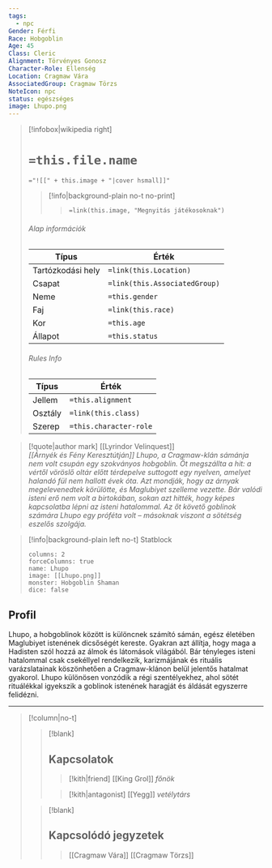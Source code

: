 ```yaml
---
tags:
  - npc
Gender: Férfi
Race: Hobgoblin
Age: 45
Class: Cleric
Alignment: Törvényes Gonosz
Character-Role: Ellenség
Location: Cragmaw Vára
AssociatedGroup: Cragmaw Törzs
NoteIcon: npc
status: egészséges
image: Lhupo.png
---
```


> [!infobox|wikipedia right]
> # `=this.file.name`
> `="![[" + this.image + "|cover hsmall]]"`
>> [!info|background-plain no-t no-print]
>>> `=link(this.image, "Megnyitás játékosoknak")`
> ###### Alap információk
> Típus |  Érték |
> ---|---|
> Tartózkodási hely | `=link(this.Location)` |
> Csapat | `=link(this.AssociatedGroup)` |
> Neme | `=this.gender` |
> Faj | `=link(this.race)` |
> Kor | `=this.age` |
> Állapot | `=this.status` |
> ###### Rules Info
> Típus |  Érték |
> ---|---|
> Jellem | `=this.alignment` |
> Osztály | `=link(this.class)` |
> Szerep | `=this.character-role` |

>[!quote|author mark] [[Lyrindor Velinquest]]<br>*[[Árnyék és Fény Keresztútján]]*
>_Lhupo, a Cragmaw-klán sámánja nem volt csupán egy szokványos hobgoblin. Őt megszállta a hit: a vértől vöröslő oltár előtt térdepelve suttogott egy nyelven, amelyet halandó fül nem hallott évek óta. Azt mondják, hogy az árnyak megelevenedtek körülötte, és Maglubiyet szelleme vezette. Bár valódi isteni erő nem volt a birtokában, sokan azt hitték, hogy képes kapcsolatba lépni az isteni hatalommal. Az őt követő goblinok számára Lhupo egy próféta volt – másoknak viszont a sötétség eszelős szolgája._

> [!info|background-plain left no-t] Statblock
> ```statblock
> columns: 2
> forceColumns: true
> name: Lhupo
> image: [[Lhupo.png]]
> monster: Hobgoblin Shaman
> dice: false
> ```

## Profil
Lhupo, a hobgoblinok között is különcnek számító sámán, egész életében Maglubiyet istenének dicsőségét kereste. Gyakran azt állítja, hogy maga a Hadisten szól hozzá az álmok és látomások világából. Bár tényleges isteni hatalommal csak csekéllyel rendelkezik, karizmájának és rituális varázslatainak köszönhetően a Cragmaw-klánon belül jelentős hatalmat gyakorol. Lhupo különösen vonzódik a régi szentélyekhez, ahol sötét rituálékkal igyekszik a goblinok istenének haragját és áldását egyszerre felidézni.

---
> [!column|no-t]
>
>> [!blank]
>> ## Kapcsolatok
>>> [!kith|friend] [[King Grol]] _főnök_
>>
>>> [!kith|antagonist] [[Yegg]] _vetélytárs_
>
>> [!blank]
>> ## **Kapcsolódó jegyzetek**
>>> [[Cragmaw Vára]]
>>> [[Cragmaw Törzs]]